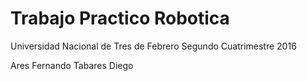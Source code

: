 # Trabajo Practico Robotica
Universidad Nacional de Tres de Febrero
Segundo Cuatrimestre 2016

Ares Fernando
Tabares Diego
